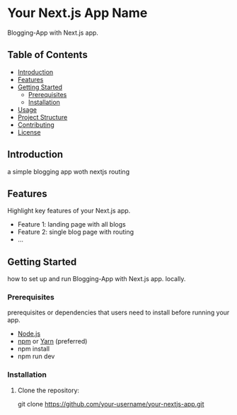 # Your Next.js App Name

Blogging-App with Next.js app.

## Table of Contents

- [Introduction](#introduction)
- [Features](#features)
- [Getting Started](#getting-started)
  - [Prerequisites](#prerequisites)
  - [Installation](#installation)
- [Usage](#usage)
- [Project Structure](#project-structure)
- [Contributing](#contributing)
- [License](#license)

## Introduction

a simple blogging app woth nextjs routing 

## Features

Highlight key features of your Next.js app.

- Feature 1: landing page with all blogs
- Feature 2: single blog page with routing
- ...

## Getting Started

how to set up and run Blogging-App with Next.js app. locally.

### Prerequisites

 prerequisites or dependencies that users need to install before running your app.

- [Node.js](https://nodejs.org/)
- [npm](https://www.npmjs.com/) or [Yarn](https://yarnpkg.com/) (preferred)
- npm install
- npm run dev
### Installation

1. Clone the repository:

   git clone https://github.com/your-username/your-nextjs-app.git
